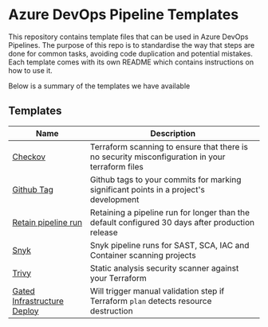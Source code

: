 # Azure DevOps Pipeline Templates

This repository contains template files that can be used in Azure DevOps Pipelines. The purpose of this repo is to standardise the way that steps are done for common tasks, avoiding code duplication and potential mistakes. Each template comes with its own README which contains instructions on how to use it.

Below is a summary of the templates we have available

## Templates

| Name                                                         | Description                                                                                                                                        |
|--------------------------------------------------------------|----------------------------------------------------------------------------------------------------------------------------------------------------|
| [Checkov](./checkov)                                         | Terraform scanning to ensure that there is no security misconfiguration in your terraform files                                                    |
| [Github Tag](./github-tag)                                   | Github tags to your commits for marking significant points in a project's development                                                              |
| [Retain pipeline run](./retain-pipelinerun)                  | Retaining a pipeline run for longer than the default configured 30 days after production release                                                   |
| [Snyk](./snyk)                                               | Snyk pipeline runs for SAST, SCA, IAC and Container scanning projects                                                                                                                   |
| [Trivy](./trivy)                                             | Static analysis security scanner against your Terraform                                                                                            |
| [Gated Infrastructure Deploy](./gated-infrastructure-deploy) | Will trigger manual validation step if Terraform `plan` detects resource destruction |
